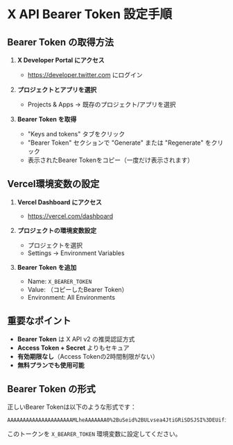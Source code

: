# X API Bearer Token 設定手順

## Bearer Token の取得方法

1. **X Developer Portal にアクセス**
   - https://developer.twitter.com にログイン

2. **プロジェクトとアプリを選択**
   - Projects & Apps → 既存のプロジェクト/アプリを選択

3. **Bearer Token を取得**
   - "Keys and tokens" タブをクリック
   - "Bearer Token" セクションで "Generate" または "Regenerate" をクリック
   - 表示されたBearer Tokenをコピー（一度だけ表示されます）

## Vercel環境変数の設定

1. **Vercel Dashboard にアクセス**
   - https://vercel.com/dashboard

2. **プロジェクトの環境変数設定**
   - プロジェクトを選択
   - Settings → Environment Variables

3. **Bearer Token を追加**
   - Name: `X_BEARER_TOKEN`
   - Value: （コピーしたBearer Token）
   - Environment: All Environments

## 重要なポイント

- **Bearer Token** は X API v2 の推奨認証方式
- **Access Token + Secret** よりもセキュア
- **有効期限なし**（Access Tokenの2時間制限がない）
- **無料プランでも使用可能**

## Bearer Token の形式

正しいBearer Tokenは以下のような形式です：
```
AAAAAAAAAAAAAAAAAAAAAMLheAAAAAAA0%2BuSeid%2BULvsea4JtiGRiSDSJSI%3DEUifiRBkKG5E2XzMDjRfl76ZC9Ub0wnz4XsNiRVBChTYbJcE3F
```

このトークンを `X_BEARER_TOKEN` 環境変数に設定してください。